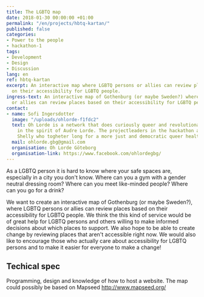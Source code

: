 ```yaml
---
title: The LGBTQ map
date: 2018-01-30 00:00:00 +01:00
permalink: "/en/projects/hbtq-kartan/"
published: false
categories:
- Power to the people
- hackathon-1
tags:
- Development
- Design
- Discussion
lang: en
ref: hbtq-kartan
excerpt: An interactive map where LGBTQ persons or allies can review places based
  on their accessibility for LGBTQ people.
ingress-text: An interactive map of Gothenburg (or maybe Sweden?) where LGBTQ persons
  or allies can review places based on their accessibility for LGBTQ people.
contact:
- name: Sofi Ingersdotter
  image: "/uploads/ohlorde-f1fdc2"
  text: Oh Lorde is a network that does curiously queer and revolutionary things togheter
    in the spirit of Audre Lorde. The projectleaders in the hackathon are Nino and
    Shelly who togheter long for a more just and democratic queer health.
  mail: ohlorde.gbg@gmail.com
  organisation: Oh Lorde Göteborg
  organisation-link: https://www.facebook.com/ohlordegbg/
---
```


As a LGBTQ person it is hard to know where your safe spaces are, especially in a city you don't know. Where can you a gym with a gender neutral dressing room? Where can you meet like-minded people? Where can you go for a drink?

We want to create an interactive map of Gothenburg (or maybe Sweden?), where LGBTQ persons or allies can review places based on their accessibility for LGBTQ people. We think the this kind of service would be of great help for LGBTQ persons and others willing to make informed decisions about which places to support. We also hope to be able to create change by reviewing places that aren't accessible right now. We would also like to encourage those who actually care about accessibility for LGBTQ persons and to make it easier for everyone to make a change!

## Techical spec
Programming, design and knowledge of how to host a website. The map could possibly be based on Mapseed
http://www.mapseed.org/